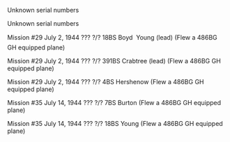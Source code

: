 





Unknown serial numbers






 




Unknown serial numbers

Mission #29 July 2, 1944 ??? ?/? 18BS Boyd  Young (lead) (Flew a 486BG GH equipped plane)

Mission #29 July 2, 1944 ??? ?/? 391BS Crabtree (lead) (Flew a 486BG GH equipped plane)

Mission #29 July 2, 1944 ??? ?/? 4BS Hershenow (Flew a 486BG GH equipped plane)

Mission #35 July 14, 1944 ???  ?/? 7BS Burton (Flew
a 486BG GH equipped plane)

Mission #35 July 14, 1944 ??? ?/? 18BS Young (Flew a 486BG GH equipped plane)





